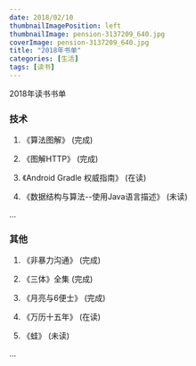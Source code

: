 ```yaml
---
date: 2018/02/10
thumbnailImagePosition: left
thumbnailImage: pension-3137209_640.jpg
coverImage: pension-3137209_640.jpg
title: "2018年书单"
categories: [生活]
tags: [读书]
---
```


2018年读书书单
<!-- excerpt -->

### 技术

1. 《算法图解》 (完成)

2. 《图解HTTP》 (完成)

3. 《Android Gradle 权威指南》 (在读)

4. 《数据结构与算法--使用Java语言描述》 (未读)


...

### 其他

1. 《非暴力沟通》 (完成)

2. 《三体》全集  (完成)

3. 《月亮与6便士》 (完成)

4. 《万历十五年》 (在读)

5. 《蛙》 (未读)


...